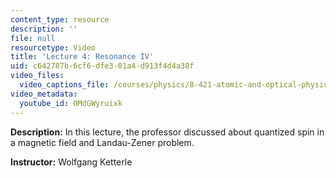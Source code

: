 ```yaml
---
content_type: resource
description: ''
file: null
resourcetype: Video
title: 'Lecture 4: Resonance IV'
uid: c642787b-6cf6-dfe3-01a4-d913f4d4a38f
video_files:
  video_captions_file: /courses/physics/8-421-atomic-and-optical-physics-i-spring-2014/video-lectures/lecture-4-resonance-iv/OMdGWyruixk.vtt
video_metadata:
  youtube_id: OMdGWyruixk
---
```


**Description:** In this lecture, the professor discussed about quantized spin in a magnetic field and Landau-Zener problem.

**Instructor:** Wolfgang Ketterle